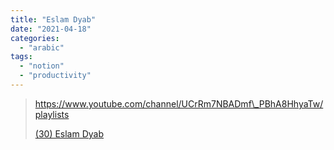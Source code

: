 ```yaml
---
title: "Eslam Dyab"
date: "2021-04-18"
categories:
  - "arabic"
tags:
  - "notion"
  - "productivity"
---
```


> https://www.youtube.com/channel/UCrRm7NBADmf\_PBhA8HhyaTw/playlists
>
> [(30) Eslam Dyab ](https://www.youtube.com/channel/UCrRm7NBADmf_PBhA8HhyaTw/playlists)
